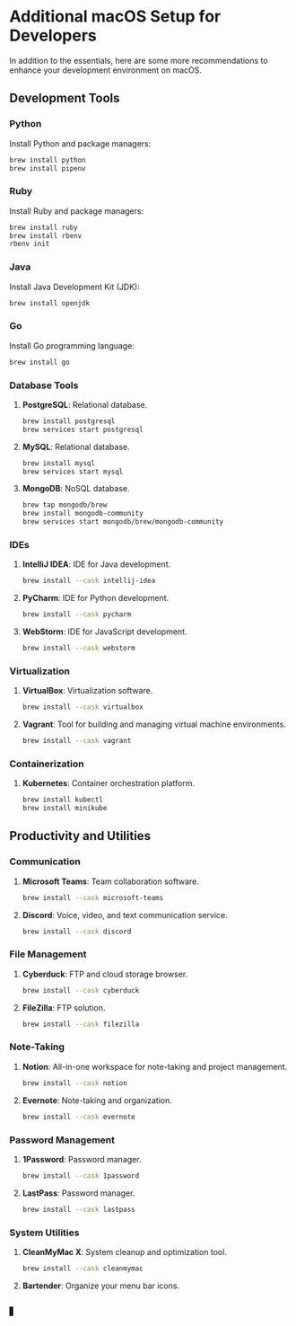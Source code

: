 # Additional macOS Setup for Developers

In addition to the essentials, here are some more recommendations to enhance your development environment on macOS.

## Development Tools

### Python

Install Python and package managers:

```sh
brew install python
brew install pipenv
```

### Ruby

Install Ruby and package managers:

```sh
brew install ruby
brew install rbenv
rbenv init
```

### Java

Install Java Development Kit (JDK):

```sh
brew install openjdk
```

### Go

Install Go programming language:

```sh
brew install go
```

### Database Tools

1. **PostgreSQL**: Relational database.
   ```sh
   brew install postgresql
   brew services start postgresql
   ```

2. **MySQL**: Relational database.
   ```sh
   brew install mysql
   brew services start mysql
   ```

3. **MongoDB**: NoSQL database.
   ```sh
   brew tap mongodb/brew
   brew install mongodb-community
   brew services start mongodb/brew/mongodb-community
   ```

### IDEs

1. **IntelliJ IDEA**: IDE for Java development.
   ```sh
   brew install --cask intellij-idea
   ```

2. **PyCharm**: IDE for Python development.
   ```sh
   brew install --cask pycharm
   ```

3. **WebStorm**: IDE for JavaScript development.
   ```sh
   brew install --cask webstorm
   ```

### Virtualization

1. **VirtualBox**: Virtualization software.
   ```sh
   brew install --cask virtualbox
   ```

2. **Vagrant**: Tool for building and managing virtual machine environments.
   ```sh
   brew install --cask vagrant
   ```

### Containerization

1. **Kubernetes**: Container orchestration platform.
   ```sh
   brew install kubectl
   brew install minikube
   ```

## Productivity and Utilities

### Communication

1. **Microsoft Teams**: Team collaboration software.
   ```sh
   brew install --cask microsoft-teams
   ```

2. **Discord**: Voice, video, and text communication service.
   ```sh
   brew install --cask discord
   ```

### File Management

1. **Cyberduck**: FTP and cloud storage browser.
   ```sh
   brew install --cask cyberduck
   ```

2. **FileZilla**: FTP solution.
   ```sh
   brew install --cask filezilla
   ```

### Note-Taking

1. **Notion**: All-in-one workspace for note-taking and project management.
   ```sh
   brew install --cask notion
   ```

2. **Evernote**: Note-taking and organization.
   ```sh
   brew install --cask evernote
   ```

### Password Management

1. **1Password**: Password manager.
   ```sh
   brew install --cask 1password
   ```

2. **LastPass**: Password manager.
   ```sh
   brew install --cask lastpass
   ```

### System Utilities

1. **CleanMyMac X**: System cleanup and optimization tool.
   ```sh
   brew install --cask cleanmymac
   ```

2. **Bartender**: Organize your menu bar icons.
   ```sh
 ▋